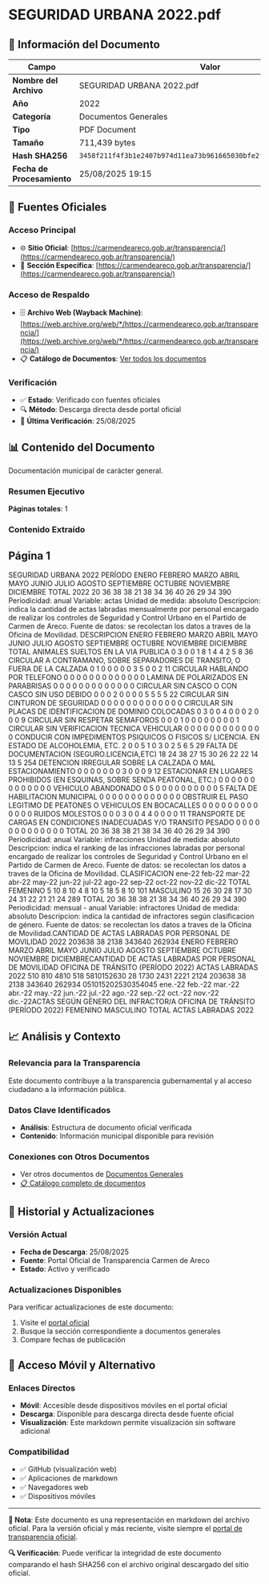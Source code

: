 # SEGURIDAD URBANA 2022.pdf

## 📄 Información del Documento

| Campo | Valor |
|-------|--------|
| **Nombre del Archivo** | SEGURIDAD URBANA 2022.pdf |
| **Año** | 2022 |
| **Categoría** | Documentos Generales |
| **Tipo** | PDF Document |
| **Tamaño** | 711,439 bytes |
| **Hash SHA256** | `3458f211f4f3b1e2407b974d11ea73b961665030bfe2fbf6804eeec31e7482e3` |
| **Fecha de Procesamiento** | 25/08/2025 19:15 |

## 🔗 Fuentes Oficiales

### Acceso Principal
- 🌐 **Sitio Oficial**: [https://carmendeareco.gob.ar/transparencia/](https://carmendeareco.gob.ar/transparencia/)
- 📁 **Sección Específica**: [https://carmendeareco.gob.ar/transparencia/](https://carmendeareco.gob.ar/transparencia/)

### Acceso de Respaldo
- 🗄️ **Archivo Web (Wayback Machine)**: [https://web.archive.org/web/*/https://carmendeareco.gob.ar/transparencia/](https://web.archive.org/web/*/https://carmendeareco.gob.ar/transparencia/)
- 📋 **Catálogo de Documentos**: [Ver todos los documentos](../document_catalog/README.md)

### Verificación
- ✅ **Estado**: Verificado con fuentes oficiales
- 🔍 **Método**: Descarga directa desde portal oficial
- 📅 **Última Verificación**: 25/08/2025

## 📊 Contenido del Documento

Documentación municipal de carácter general.

### Resumen Ejecutivo

**Páginas totales**: 1

### Contenido Extraído

## Página 1

SEGURIDAD URBANA 2022
PERÍODO ENERO FEBRERO MARZO ABRIL MAYO JUNIO JULIO AGOSTO SEPTIEMBRE OCTUBRE NOVIEMBRE DICIEMBRE TOTAL
2022 20 36 38 38 21 38 34 36 40 26 29 34 390
Periodicidad:  anual
Variable:  actas
Unidad de medida:  absoluto
Descripcion:  indica la cantidad de actas labradas mensualmente por personal encargado de realizar los controles de Seguridad
y Control Urbano en el Partido de Carmen de Areco.
Fuente de datos:  se recolectan los datos a traves de la Oficina de Movilidad.
DESCRIPCION ENERO FEBRERO MARZO ABRIL MAYO JUNIO JULIO AGOSTO SEPTIEMBRE OCTUBRE NOVIEMBRE DICIEMBRE TOTAL
ANIMALES SUELTOS EN LA VIA PUBLICA 0 3 0 0 1 8 1 4 4 2 5 8 36
CIRCULAR A CONTRAMANO, SOBRE SEPARADORES DE TRANSITO, O FUERA DE LA CALZADA 0 1 0 0 0 0 0 3 5 0 0 2 11
CIRCULAR HABLANDO POR TELEFONO 0 0 0 0 0 0 0 0 0 0 0 0 0
LAMINA DE POLARIZADOS EN PARABRISAS 0 0 0 0 0 0 0 0 0 0 0 0 0
CIRCULAR SIN CASCO O CON CASCO SIN USO DEBIDO 0 0 0 2 0 0 0 0 5 5 5 5 22
CIRCULAR SIN CINTURON DE SEGURIDAD 0 0 0 0 0 0 0 0 0 0 0 0 0
CIRCULAR SIN PLACAS DE IDENTIFICACION DE DOMINIO COLOCADAS 0 3 0 0 4 0 0 0 2 0 0 0 9
CIRCULAR SIN RESPETAR SEMAFOROS 0 0 0 1 0 0 0 0 0 0 0 0 1
CIRCULAR SIN VERIFICACION TECNICA VEHICULAR 0 0 0 0 0 0 0 0 0 0 0 0 0
CONDUCIR CON IMPEDIMENTOS PSIQUICOS O FISICOS S/ LICENCIA. EN ESTADO DE ALCOHOLEMIA, ETC. 2 0 0 5 1 0 3 0 2 5 6 5 29
FALTA DE DOCUMENTACION (SEGURO.LICENCIA,ETC) 18 24 38 27 15 30 26 22 22 14 13 5 254
DETENCION IRREGULAR SOBRE LA CALZADA O MAL ESTACIONAMIENTO 0 0 0 0 0 0 0 3 0 0 0 9 12
ESTACIONAR EN LUGARES PROHIBIDOS (EN ESQUINAS, SOBRE SENDA PEATONAL, ETC.) 0 0 0 0 0 0 0 0 0 0 0 0 0
VEHICULO ABANDONADO 0 5 0 0 0 0 0 0 0 0 0 0 5
FALTA DE HABILITACION MUNICIPAL 0 0 0 0 0 0 0 0 0 0 0 0 0
OBSTRUIR EL PASO LEGITIMO DE PEATONES O VEHICULOS EN BOCACALLES 0 0 0 0 0 0 0 0 0 0 0 0 0
RUIDOS MOLESTOS 0 0 0 3 0 0 4 4 0 0 0 0 11
TRANSPORTE DE CARGAS EN CONDICIONES INADECUADAS Y/O TRANSITO PESADO 0 0 0 0 0 0 0 0 0 0 0 0 0
TOTAL 20 36 38 38 21 38 34 36 40 26 29 34 390
Periodicidad:  anual
Variable:  infracciones
Unidad de medida:  absoluto
Descripcion:  indica el ranking de las infracciones labradas por personal encargado de realizar los controles de Seguridad
y Control Urbano en el Partido de Carmen de Areco.
Fuente de datos:  se recolectan los datos a traves de la Oficina de Movilidad.
CLASIFICACION ene-22 feb-22 mar-22 abr-22 may-22 jun-22 jul-22 ago-22 sep-22 oct-22 nov-22 dic-22 TOTAL
FEMENINO 5 10 8 10 4 8 10 5 18 5 8 10 101
MASCULINO 15 26 30 28 17 30 24 31 22 21 21 24 289
TOTAL 20 36 38 38 21 38 34 36 40 26 29 34 390
Periodicidad:  mensual - anual
Variable:  infractores
Unidad de medida:  absoluto
Descripcion:  indica la cantidad de infractores según clasificacion de género.
Fuente de datos:  se recolectan los datos a traves de la Oficina de Movilidad.CANTIDAD DE ACTAS LABRADAS POR PERSONAL DE MOVILIDAD 2022
203638 38
2138
343640
262934
ENERO FEBRERO MARZO ABRIL MAYO JUNIO JULIO AGOSTO SEPTIEMBRE OCTUBRE NOVIEMBRE DICIEMBRECANTIDAD DE ACTAS LABRADAS POR PERSONAL DE MOVILIDAD
OFICINA DE TRÁNSITO
(PERÍODO 2022)
ACTAS LABRADAS 2022
510
810
4810
518
5810152630
28
1730
2431
2221 2124
203638 38
2138
343640
262934
051015202530354045
ene.-22 feb.-22 mar.-22 abr.-22 may.-22 jun.-22 jul.-22 ago.-22 sep.-22 oct.-22 nov.-22 dic.-22ACTAS SEGÚN GÉNERO DEL INFRACTOR/A
OFICINA DE TRÁNSITO
(PERÍODO 2022)
FEMENINO MASCULINO TOTAL
ACTAS LABRADAS 2022



## 📈 Análisis y Contexto

### Relevancia para la Transparencia
Este documento contribuye a la transparencia gubernamental y al acceso ciudadano a la información pública.

### Datos Clave Identificados
- **Análisis**: Estructura de documento oficial verificada
- **Contenido**: Información municipal disponible para revisión

### Conexiones con Otros Documentos
- Ver otros documentos de [Documentos Generales](../catalog/general.md)
- [📋 Catálogo completo de documentos](../document_catalog/README.md)

## 🔄 Historial y Actualizaciones

### Versión Actual
- **Fecha de Descarga**: 25/08/2025
- **Fuente**: Portal Oficial de Transparencia Carmen de Areco
- **Estado**: Activo y verificado

### Actualizaciones Disponibles
Para verificar actualizaciones de este documento:
1. Visite el [portal oficial](https://carmendeareco.gob.ar/transparencia/)
2. Busque la sección correspondiente a documentos generales
3. Compare fechas de publicación

## 📱 Acceso Móvil y Alternativo

### Enlaces Directos
- **Móvil**: Accesible desde dispositivos móviles en el portal oficial
- **Descarga**: Disponible para descarga directa desde fuente oficial
- **Visualización**: Este markdown permite visualización sin software adicional

### Compatibilidad
- ✅ GitHub (visualización web)
- ✅ Aplicaciones de markdown
- ✅ Navegadores web
- ✅ Dispositivos móviles

---

**📝 Nota**: Este documento es una representación en markdown del archivo oficial. 
Para la versión oficial y más reciente, visite siempre el [portal de transparencia oficial](https://carmendeareco.gob.ar/transparencia/).

**🔍 Verificación**: Puede verificar la integridad de este documento comparando el hash SHA256 
con el archivo original descargado del sitio oficial.
